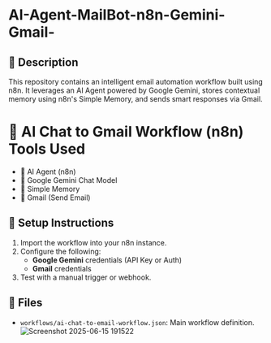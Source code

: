 # AI-Agent-MailBot-n8n-Gemini-Gmail-
## 📌 Description
This repository contains an intelligent email automation workflow built using n8n. It leverages an AI Agent powered by Google Gemini, stores contextual memory using n8n's Simple Memory, and sends smart responses via Gmail.
# 🤖 AI Chat to Gmail Workflow (n8n) Tools Used

- 🧠 AI Agent (n8n)
- 🔮 Google Gemini Chat Model
- 💾 Simple Memory
- 📩 Gmail (Send Email)

## 🚀 Setup Instructions
1. Import the workflow into your n8n instance.
2. Configure the following:
   - **Google Gemini** credentials (API Key or Auth)
   - **Gmail** credentials
3. Test with a manual trigger or webhook.

## 📁 Files
- `workflows/ai-chat-to-email-workflow.json`: Main workflow definition.
![Screenshot 2025-06-15 191522](https://github.com/user-attachments/assets/cca1b9e3-1922-4ec1-a4ed-1382b18b8cea)
